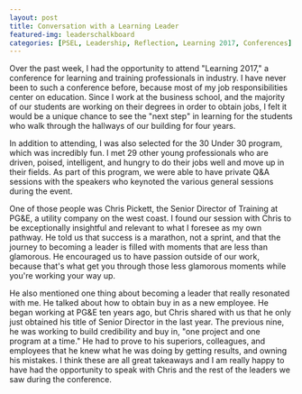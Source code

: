 ```yaml
---
layout: post
title: Conversation with a Learning Leader
featured-img: leaderschalkboard
categories: [PSEL, Leadership, Reflection, Learning 2017, Conferences]
---
```


Over the past week, I had the opportunity to attend "Learning 2017," a conference for learning and training professionals in industry. I have never been to such a conference before, because most of my job responsibilities center on education. Since I work at the business school, and the majority of our students are working on their degrees in order to obtain jobs, I felt it would be a unique chance to see the "next step" in learning for the students who walk through the hallways of our building for four years.

In addition to attending, I was also selected for the 30 Under 30 program, which was incredibly fun. I met 29 other young professionals who are driven, poised, intelligent, and hungry to do their jobs well and move up in their fields. As part of this program, we were able to have private Q&A sessions with the speakers who keynoted the various general sessions during the event.

One of those people was Chris Pickett, the Senior Director of Training at PG&E, a utility company on the west coast. I found our session with Chris to be exceptionally insightful and relevant to what I foresee as my own pathway. He told us that success is a marathon, not a sprint, and that the journey to becoming a leader is filled with moments that are less than glamorous. He encouraged us to have passion outside of our work, because that's what get you through those less glamorous moments while you're working your way up.

He also mentioned one thing about becoming a leader that really resonated with me. He talked about how to obtain buy in as a new employee. He began working at PG&E ten years ago, but Chris shared with us that he only just obtained his title of Senior Director in the last year. The previous nine, he was working to build credibility and buy in, "one project and one program at a time." He had to prove to his superiors, colleagues, and employees that he knew what he was doing by getting results, and owning his mistakes. I think these are all great takeaways and I am really happy to have had the opportunity to speak with Chris and the rest of the leaders we saw during the conference.
